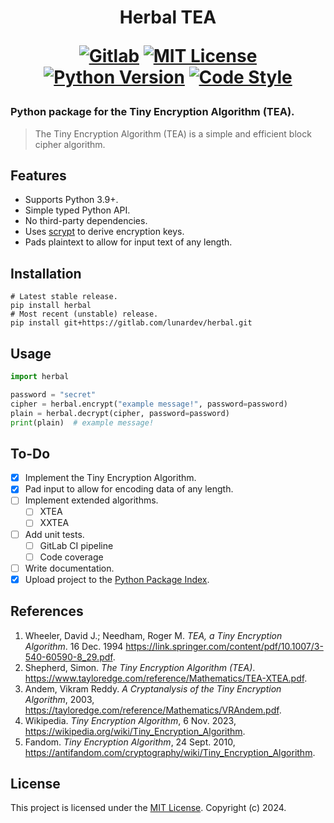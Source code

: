 <h1 align="center">
Herbal TEA

[![Gitlab](https://img.shields.io/badge/gitlab-%23181717.svg?logo=gitlab)](https://gitlab.com/lunardev/herbal)
[![MIT License](https://img.shields.io/badge/license-MIT-blue.svg)](https://gitlab.com/lunardev/herbal/-/blob/main/LICENSE)
[![Python Version](https://img.shields.io/badge/cpython-3.9%20|%203.10%20|%203.11%20|%203.12-blue.svg)](https://python.org)
[![Code Style](https://img.shields.io/badge/code%20style-black-000000.svg)](https://gothub.no-logs.com/psf/black)
</h1>

### Python package for the Tiny Encryption Algorithm (TEA).
> The Tiny Encryption Algorithm (TEA) is a simple and efficient block cipher algorithm.

## Features
- Supports Python 3.9+.
- Simple typed Python API.
- No third-party dependencies.
- Uses [scrypt](https://wikipedia.org/wiki/Scrypt) to derive encryption keys.
- Pads plaintext to allow for input text of any length.

## Installation
```shell
# Latest stable release.
pip install herbal
# Most recent (unstable) release.
pip install git+https://gitlab.com/lunardev/herbal.git
```

## Usage
```python
import herbal

password = "secret"
cipher = herbal.encrypt("example message!", password=password)
plain = herbal.decrypt(cipher, password=password)
print(plain)  # example message!
```

## To-Do
- [x] Implement the Tiny Encryption Algorithm.
- [x] Pad input to allow for encoding data of any length.
- [ ] Implement extended algorithms.
  - [ ] XTEA
  - [ ] XXTEA
- [ ] Add unit tests.
  - [ ] GitLab CI pipeline
  - [ ] Code coverage
- [ ] Write documentation.
- [x] Upload project to the [Python Package Index](https://pypi.org/project/herbal).

## References

1. Wheeler, David J.; Needham, Roger M. *TEA, a Tiny Encryption Algorithm*. 16 Dec. 1994 https://link.springer.com/content/pdf/10.1007/3-540-60590-8_29.pdf.
2. Shepherd, Simon. *The Tiny Encryption Algorithm (TEA)*. https://www.tayloredge.com/reference/Mathematics/TEA-XTEA.pdf.
3. Andem, Vikram Reddy. *A Cryptanalysis of the Tiny Encryption Algorithm*, 2003, https://tayloredge.com/reference/Mathematics/VRAndem.pdf.
4. Wikipedia. *Tiny Encryption Algorithm*, 6 Nov. 2023, https://wikipedia.org/wiki/Tiny_Encryption_Algorithm.
5. Fandom. *Tiny Encryption Algorithm*, 24 Sept. 2010, https://antifandom.com/cryptography/wiki/Tiny_Encryption_Algorithm.

## License

This project is licensed under the [MIT License](https://gitlab.com/lunardev/herbal/-/blob/main/LICENSE). Copyright (c) 2024.
